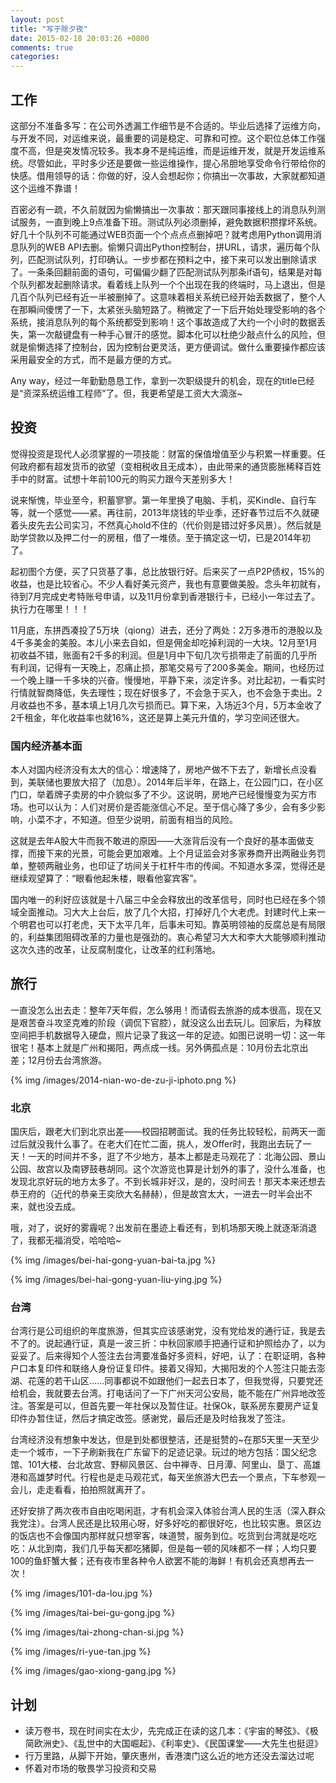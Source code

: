 ```yaml
---
layout: post
title: "写于除夕夜"
date: 2015-02-18 20:03:26 +0800
comments: true
categories: 
---
```


## 工作

这部分不准备多写：在公司外透漏工作细节是不合适的。毕业后选择了运维方向，与开发不同，对运维来说，最重要的词是稳定、可靠和可控。这个职位总体工作强度不高，但是突发情况较多。我本身不是纯运维，而是运维开发，就是开发运维系统。尽管如此，平时多少还是要做一些运维操作，提心吊胆地享受命令行带给你的快感。借用领导的话：你做的好，没人会想起你；你搞出一次事故，大家就都知道这个运维不靠谱！

<!--more-->

百密必有一疏，不久前就因为偷懒搞出一次事故：那天跟同事接线上的消息队列测试服务，一直到晚上9点准备下班。测试队列必须删掉，避免数据积攒撑坏系统。好几十个队列不可能通过WEB页面一个个点点点删掉吧？就考虑用Python调用消息队列的WEB API去删。偷懒只调出Python控制台，拼URL，请求，遍历每个队列，匹配测试队列，打印确认。一步步都在预料之中，接下来可以发出删除请求了。一条条回翻前面的语句，可偏偏少翻了匹配测试队列那条if语句，结果是对每个队列都发起删除请求。看着线上队列一个个出现在我的终端时，马上退出，但是几百个队列已经有近一半被删掉了。这意味着相关系统已经开始丢数据了，整个人在那瞬间傻愣了一下，太紧张头脑短路了。稍微定了一下后开始处理受影响的各个系统，接消息队列的每个系统都受到影响！这个事故造成了大约一个小时的数据丢失，第一次敲键盘有一种手心冒汗的感觉。脚本化可以杜绝少敲点什么的风险，但就是偷懒选择了控制台，因为控制台更灵活，更方便调试。做什么重要操作都应该采用最安全的方式，而不是最方便的方式。

Any way，经过一年勤勤恳恳工作，拿到一次职级提升的机会，现在的title已经是“资深系统运维工程师”了。但，我更希望是工资大大滴涨~

## 投资

觉得投资是现代人必须掌握的一项技能：财富的保值增值至少与积累一样重要。任何政府都有超发货币的欲望（变相税收且无成本），由此带来的通货膨胀稀释百姓手中的财富。试想十年前100元的购买力跟今天差别多大！

说来惭愧，毕业至今，积蓄寥寥。第一年里换了电脑、手机，买Kindle、自行车等，就一个感觉——紧。再往前，2013年烧钱的毕业季，还好春节过后不久就硬着头皮先去公司实习，不然真心hold不住的（代价则是错过好多风景）。然后就是助学贷款以及押二付一的房租，借了一堆债。至于搞定这一切，已是2014年初了。

起初图个方便，买了只货基了事，总比放银行好。后来买了一点P2P债权，15%的收益，也是比较省心。不少人看好美元资产，我也有意要做美股。念头年初就有，待到7月完成史考特账号申请，以及11月份拿到香港银行卡，已经小一年过去了。执行力在哪里！！！

11月底，东拼西凑投了5万块（qiong）进去，还分了两处：2万多港币的港股以及4千多美金的美股。本儿小来去自如，但是佣金却吃掉利润的一大块。12月至1月初收益不错，账面有2千多的利润。但是1月中下旬几次亏损带走了前面的几乎所有利润，记得有一天晚上，忍痛止损，那笔交易亏了200多美金。期间，也经历过一个晚上赚一千多块的兴奋。慢慢地，平静下来，淡定许多。对比起初，一看实时行情就智商降低，失去理性；现在好很多了，不会急于买入，也不会急于卖出。2月收益也不多，基本填上1月几次亏损而已。算下来，入场近3个月，5万本金收了2千租金，年化收益率也就16%，这还是算上美元升值的，学习空间还很大。

### 国内经济基本面

本人对国内经济没有太大的信心：增速降了，房地产做不下去了，新增长点没看到，美联储也要放大招了（加息）。2014年后半年，在路上，在公园门口，在小区门口，举着牌子卖房的中介貌似多了不少。这说明，房地产已经慢慢变为买方市场。也可以认为：人们对房价是否能涨信心不足。至于信心降了多少，会有多少影响，小菜不才，不知道。但至少说明，前面有相当的风险。

这就是去年A股大牛而我不敢进的原因——大涨背后没有一个良好的基本面做支撑，而接下来的光景，可能会更加艰难。上个月证监会对多家券商开出两融业务罚单，整顿两融业务，也印证了坊间关于杠杆牛市的传闻。不知道水多深，觉得还是继续观望算了：“眼看他起朱楼，眼看他宴宾客”。

国内唯一的利好应该就是十八届三中全会释放出的改革信号，同时也已经在多个领域全面推动。习大大上台后，放了几个大招，打掉好几个大老虎。封建时代上来一个明君也可以打老虎，天下太平几年，后事未可知。靠英明领袖的反腐总是有局限的，利益集团阻碍改革的力量也是强劲的。衷心希望习大大和李大大能够顺利推动这次久违的改革，让反腐制度化，让改革的红利落地。

## 旅行

一直没怎么出去走：整年7天年假，怎么够用！而请假去旅游的成本很高，现在又是艰苦奋斗攻坚克难的阶段（调侃下官腔），就没这么出去玩儿。回家后，为释放空间把手机数据导入硬盘，照片记录了我这一年的足迹。如图已说明一切：这一年很宅！基本上就是广州和揭阳，两点成一线。另外俩孤点是：10月份去北京出差；12月份去台湾旅游。

{% img /images/2014-nian-wo-de-zu-ji-iphoto.png %}

### 北京

国庆后，跟老大们到北京出差——校园招聘面试。我的任务比较轻松，前两天一面过后就没我什么事了。在老大们在忙二面，挑人，发Offer时，我跑出去玩了一天！一天的时间并不多，逛了不少地方，基本上都是走马观花了：北海公园、景山公园、故宫以及南锣鼓巷胡同。这个次游览也算是计划外的事了，没什么准备，也发现北京好玩的地方太多了。不到长城非好汉，是的，没时间去！那天本来还想去恭王府的（近代的恭亲王奕欣大名赫赫），但是故宫太大，一进去一时半会出不来，就也没去成。

哦，对了，说好的雾霾呢？出发前在墨迹上看还有，到机场那天晚上就逐渐消退了，我都无福消受，哈哈哈~

{% img /images/bei-hai-gong-yuan-bai-ta.jpg %}

{% img /images/bei-hai-gong-yuan-liu-ying.jpg %}

### 台湾

台湾行是公司组织的年度旅游，但其实应该感谢党，没有党给发的通行证，我是去不了的。说起通行证，真是一波三折：中秋回家顺手把通行证和护照给办了，以为妥妥了。后来得知个人签注去台湾要准备好多资料，好吧，认了：在职证明，各种户口本复印件和联络人身份证复印件。接着又得知，大揭阳发的个人签注只能去澎湖、花莲的若干山区……同事都说不如跟他们一起去日本了，但我觉得，只要党还给机会，我就要去台湾。打电话问了一下广州天河公安局，能不能在广州异地改签注。答案是可以，但首先要一年社保以及暂住证。社保Ok，联系房东要房产证复印件办暂住证，然后才搞定改签。感谢党，最后还是及时给我发了签注。

台湾经济没有想象中发达，但是到处都很整洁，还是挺赞的~在那5天里一天至少走一个城市，一下子刷新我在广东留下的足迹记录。玩过的地方包括：国父纪念馆、101大楼、台北故宫、野柳风景区、台中禅寺、日月潭、阿里山、垦丁、高雄港和高雄梦时代。行程也是走马观花式，每天坐旅游大巴去一个景点，下车参观一会儿，走走看看，拍拍照就离开了。

还好安排了两次夜市自由吃喝闲逛，才有机会深入体验台湾人民的生活（深入群众我党注）。台湾人民还是比较用心呀，好多好吃的都很好吃，也比较实惠。景区边的饭店也不会像国内那样就只想宰客，味道赞，服务到位。吃货到台湾就是吃吃吃：从北到南，我们几乎每天都吃猪脚，但是每一顿的风味都不一样；人均只要100的鱼虾蟹大餐；还有夜市里各种令人欲罢不能的海鲜！有机会还真想再去一次！

{% img /images/101-da-lou.jpg %}

{% img /images/tai-bei-gu-gong.jpg %}

{% img /images/tai-zhong-chan-si.jpg %}

{% img /images/ri-yue-tan.jpg %}

{% img /images/gao-xiong-gang.jpg %}

## 计划

- 读万卷书，现在时间实在太少，先完成正在读的这几本：《宇宙的琴弦》、《极简欧洲史》、《乱世中的大国崛起》、《利率史》、《民国课堂——大先生也挺逗》
- 行万里路，从脚下开始，肇庆惠州，香港澳门这么近的地方还没去溜达过呢
- 怀着对市场的敬畏学习投资和交易

